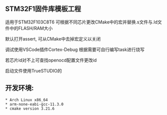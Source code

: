 ## STM32F1固件库模板工程

适用于STM32F103C8T6 可根据不同芯片更改CMake中的宏并替换.s文件与.ld文件中的FLASH/RAM大小

默认打开assert, 可从CMake中去掉宏定义以关闭

调试使用VSCode插件Cortex-Debug
根据需要可自行编写task进行烧写

若芯片id对不上可查找openocd配置文件更改id

启动文件使用TrueSTUDIO的

## 开发环境:

    * Arch Linux x86_64
    * arm-none-eabi-gcc-11.3.0
    * cmake version 3.21.6
